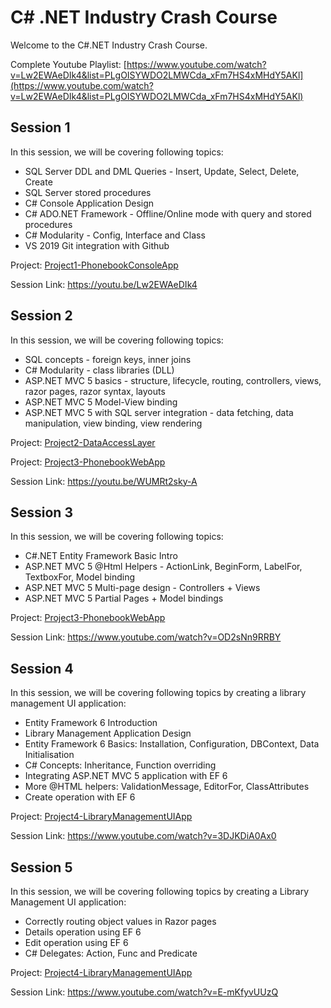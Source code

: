 # C# .NET Industry Crash Course

Welcome to the C#.NET Industry Crash Course.

Complete Youtube Playlist: [https://www.youtube.com/watch?v=Lw2EWAeDIk4&list=PLgOISYWDO2LMWCda_xFm7HS4xMHdY5AKl](https://www.youtube.com/watch?v=Lw2EWAeDIk4&list=PLgOISYWDO2LMWCda_xFm7HS4xMHdY5AKl)

## Session 1

In this session, we will be covering following topics:
- SQL Server DDL and DML Queries - Insert, Update, Select, Delete, Create
- SQL Server stored procedures
- C# Console Application Design
- C# ADO.NET Framework - Offline/Online mode with query and stored procedures
- C# Modularity - Config, Interface and Class
- VS 2019 Git integration with Github

Project: [Project1-PhonebookConsoleApp](https://github.com/abhinavcreed13/CsharpDotNET-Industry-Crash-Course/tree/master/Project1-PhonebookConsoleApp)

Session Link:
https://youtu.be/Lw2EWAeDIk4

## Session 2

In this session, we will be covering following topics:
- SQL concepts - foreign keys, inner joins
- C# Modularity - class libraries (DLL)
- ASP.NET MVC 5 basics - structure, lifecycle, routing, controllers, views, razor pages, razor syntax, layouts
- ASP.NET MVC 5 Model-View binding
- ASP.NET MVC 5 with SQL server integration - data fetching, data manipulation, view binding, view rendering

Project: [Project2-DataAccessLayer](https://github.com/abhinavcreed13/CsharpDotNET-Industry-Crash-Course/tree/master/Project2-DataAccessLayer)

Project: [Project3-PhonebookWebApp](https://github.com/abhinavcreed13/CsharpDotNET-Industry-Crash-Course/tree/master/Project3-PhonebookWebApp)

Session Link:
https://youtu.be/WUMRt2sky-A

## Session 3

In this session, we will be covering following topics:
- C#.NET Entity Framework Basic Intro
- ASP.NET MVC 5 @Html Helpers - ActionLink, BeginForm, LabelFor, TextboxFor, Model binding
- ASP.NET MVC 5 Multi-page design - Controllers + Views
- ASP.NET MVC 5 Partial Pages + Model bindings

Project: [Project3-PhonebookWebApp](https://github.com/abhinavcreed13/CsharpDotNET-Industry-Crash-Course/tree/master/Project3-PhonebookWebApp)

Session Link:
https://www.youtube.com/watch?v=OD2sNn9RRBY

## Session 4

In this session, we will be covering following topics by creating a library management UI application:
- Entity Framework 6 Introduction
- Library Management Application Design
- Entity Framework 6 Basics: Installation, Configuration, DBContext, Data Initialisation
- C# Concepts: Inheritance, Function overriding
- Integrating ASP.NET MVC 5 application with EF 6
- More @HTML helpers: ValidationMessage, EditorFor, ClassAttributes
- Create operation with EF 6

Project: [Project4-LibraryManagementUIApp](https://github.com/abhinavcreed13/CsharpDotNET-Industry-Crash-Course/tree/master/Project4-LibraryManagementUIApp)

Session Link:
https://www.youtube.com/watch?v=3DJKDiA0Ax0

## Session 5

In this session, we will be covering following topics by creating a Library Management UI application:
- Correctly routing object values in Razor pages
- Details operation using EF 6
- Edit operation using EF 6
- C# Delegates: Action, Func and Predicate

Project: [Project4-LibraryManagementUIApp](https://github.com/abhinavcreed13/CsharpDotNET-Industry-Crash-Course/tree/master/Project4-LibraryManagementUIApp)

Session Link:
https://www.youtube.com/watch?v=E-mKfyvUUzQ

